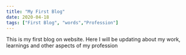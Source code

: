 ```yaml
---
title: "My First Blog"
date: 2020-04-18
tags: ["First Blog", "words","Profession"]
---
```


This is my first blog on website. Here I will be updating about my work, learnings and other aspects of my profession